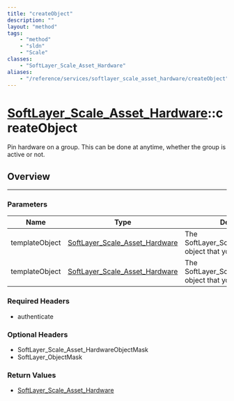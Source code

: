 ```yaml
---
title: "createObject"
description: ""
layout: "method"
tags:
    - "method"
    - "sldn"
    - "Scale"
classes:
    - "SoftLayer_Scale_Asset_Hardware"
aliases:
    - "/reference/services/softlayer_scale_asset_hardware/createObject"
---
```

# [SoftLayer_Scale_Asset_Hardware](/reference/services/SoftLayer_Scale_Asset_Hardware)::createObject


Pin hardware on a group. This can be done at anytime, whether the group is active or not. 


## Overview 


-----

### Parameters 
|Name | Type | Description |
| --- | --- | --- |
|templateObject| <a href='/reference/datatypes/SoftLayer_Scale_Asset_Hardware'>SoftLayer_Scale_Asset_Hardware </a>| The SoftLayer_Scale_Asset_Hardware object that you wish to create.|
|templateObject| <a href='/reference/datatypes/SoftLayer_Scale_Asset_Hardware'>SoftLayer_Scale_Asset_Hardware </a>| The SoftLayer_Scale_Asset_Hardware object that you wish to create.|


### Required Headers
* authenticate


### Optional Headers
* SoftLayer_Scale_Asset_HardwareObjectMask
* SoftLayer_ObjectMask

### Return Values
* <a href='/reference/datatypes/SoftLayer_Scale_Asset_Hardware'>SoftLayer_Scale_Asset_Hardware </a>




